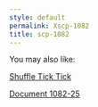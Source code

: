 ```yaml
---
style: default
permalink: Xscp-1082
title: scp-1082
---
```

You may also like:

[Shuffle Tick Tick](http://scp-wiki.net/shuffle-tick-tick)

[Document 1082-25](http://scp-wiki.net/document-1082-25)
